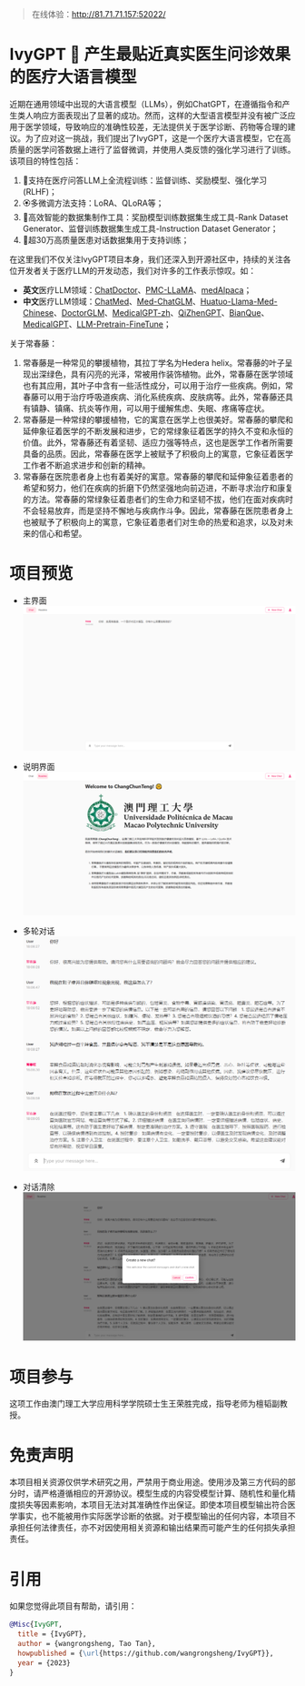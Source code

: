 > 在线体验：http://81.71.71.157:52022/

# IvyGPT 💊 产生最贴近真实医生问诊效果的医疗大语言模型

近期在通用领域中出现的大语言模型（LLMs），例如ChatGPT，在遵循指令和产生类人响应方面表现出了显著的成功。然而，这样的大型语言模型并没有被广泛应用于医学领域，导致响应的准确性较差，无法提供关于医学诊断、药物等合理的建议。为了应对这一挑战，我们提出了IvyGPT，这是一个医疗大语言模型，它在高质量的医学问答数据上进行了监督微调，并使用人类反馈的强化学习进行了训练。该项目的特性包括：

1. 🍦支持在医疗问答LLM上全流程训练：监督训练、奖励模型、强化学习 (RLHF)；
2. 🏵️多微调方法支持：LoRA、QLoRA等；
3. 🥄高效智能的数据集制作工具：奖励模型训练数据集生成工具-Rank Dataset Generator、监督训练数据集生成工具-Instruction Dataset Generator；
4. 🧽超30万高质量医患对话数据集用于支持训练；

在这里我们不仅关注IvyGPT项目本身，我们还深入到开源社区中，持续的关注各位开发者关于医疗LLM的开发动态，我们对许多的工作表示惊叹。如：
- **英文**医疗LLM领域：[ChatDoctor](https://github.com/Kent0n-Li/ChatDoctor)、[PMC-LLaMA](https://github.com/chaoyi-wu/PMC-LLaMA)、[medAlpaca](https://github.com/kbressem/medAlpaca)；
- **中文**医疗LLM领域：[ChatMed](https://github.com/michael-wzhu/ChatMed)、[Med-ChatGLM](https://github.com/SCIR-HI/Med-ChatGLM)、[Huatuo-Llama-Med-Chinese](https://github.com/SCIR-HI/Huatuo-Llama-Med-Chinese)、[DoctorGLM](https://github.com/xionghonglin/DoctorGLM)、[MedicalGPT-zh](https://github.com/MediaBrain-SJTU/MedicalGPT-zh)、[QiZhenGPT](https://github.com/CMKRG/QiZhenGPT)、[BianQue](https://github.com/scutcyr/BianQue)、[MedicalGPT](https://github.com/shibing624/MedicalGPT)、[LLM-Pretrain-FineTune](https://github.com/X-jun-0130/LLM-Pretrain-FineTune)；

关于常春藤：

1. 常春藤是一种常见的攀援植物，其拉丁学名为Hedera helix。常春藤的叶子呈现出深绿色，具有闪亮的光泽，常被用作装饰植物。此外，常春藤在医学领域也有其应用，其叶子中含有一些活性成分，可以用于治疗一些疾病。例如，常春藤可以用于治疗呼吸道疾病、消化系统疾病、皮肤病等。此外，常春藤还具有镇静、镇痛、抗炎等作用，可以用于缓解焦虑、失眠、疼痛等症状。
2. 常春藤是一种常绿的攀援植物，它的寓意在医学上也很美好。常春藤的攀爬和延伸象征着医学的不断发展和进步，它的常绿象征着医学的持久不变和永恒的价值。此外，常春藤还有着坚韧、适应力强等特点，这也是医学工作者所需要具备的品质。因此，常春藤在医学上被赋予了积极向上的寓意，它象征着医学工作者不断追求进步和创新的精神。
3. 常春藤在医院患者身上也有着美好的寓意。常春藤的攀爬和延伸象征着患者的希望和努力，他们在疾病的折磨下仍然坚强地向前迈进，不断寻求治疗和康复的方法。常春藤的常绿象征着患者们的生命力和坚韧不拔，他们在面对疾病时不会轻易放弃，而是坚持不懈地与疾病作斗争。因此，常春藤在医院患者身上也被赋予了积极向上的寓意，它象征着患者们对生命的热爱和追求，以及对未来的信心和希望。

# 项目预览

- 主界面
![](assets/主界面.png)

- 说明界面
![](assets/说明页面.png)

- 多轮对话
![](assets/多轮对话.png)

- 对话清除
![](assets/对话清除.png)

# 项目参与

这项工作由澳门理工大学应用科学学院硕士生王荣胜完成，指导老师为檀韬副教授。

# 免责声明

本项目相关资源仅供学术研究之用，严禁用于商业用途。使用涉及第三方代码的部分时，请严格遵循相应的开源协议。模型生成的内容受模型计算、随机性和量化精度损失等因素影响，本项目无法对其准确性作出保证。即使本项目模型输出符合医学事实，也不能被用作实际医学诊断的依据。对于模型输出的任何内容，本项目不承担任何法律责任，亦不对因使用相关资源和输出结果而可能产生的任何损失承担责任。

# 引用

如果您觉得此项目有帮助，请引用：

```bibtex
@Misc{IvyGPT,
  title = {IvyGPT},
  author = {wangrongsheng, Tao Tan},
  howpublished = {\url{https://github.com/wangrongsheng/IvyGPT}},
  year = {2023}
}
```
